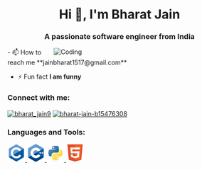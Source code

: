 <h1 align="center">Hi 👋, I'm Bharat Jain</h1>
<h3 align="center">A passionate software engineer from India</h3>
<img align="right" alt="Coding" width="400" src="https://media1.giphy.com/media/wLNuW1tCKRiPmDV5Y4/200w.gif?cid=6c09b95255vzz9pk8mucd7bbzanf5rug7yvlb7p24pax4mg6&ep=v1_gifs_search&rid=200w.gif&ct=g">
- 📫 How to reach me **jainbharat1517@gmail.com**

- ⚡ Fun fact **I am funny**

<h3 align="left">Connect with me:</h3>
<p align="left">
<a href="https://www.leetcode.com/bharat_jain9" target="blank"><img align="center" src="https://raw.githubusercontent.com/rahuldkjain/github-profile-readme-generator/master/src/images/icons/Social/leet-code.svg" alt="bharat_jain9" height="30" width="40" /></a>
<a href="https://www.linkedin.com/in/bharat-jain-b15476308" target="blank"><img align="center" src="https://raw.githubusercontent.com/rahuldkjain/github-profile-readme-generator/master/src/images/icons/Social/linked-in.svg" alt="bharat-jain-b15476308" height="30" width="40" /></a>
</p>

<h3 align="left">Languages and Tools:</h3>
<p align="left"> <a href="https://www.cprogramming.com/" target="_blank" rel="noreferrer"> <img src="https://raw.githubusercontent.com/devicons/devicon/master/icons/c/c-original.svg" alt="c" width="40" height="40"/> </a> <a href="https://www.w3schools.com/cpp/" target="_blank" rel="noreferrer"> <img src="https://raw.githubusercontent.com/devicons/devicon/master/icons/cplusplus/cplusplus-original.svg" alt="cplusplus" width="40" height="40"/> </a> <a href="https://www.python.org" target="_blank" rel="noreferrer"> <img src="https://raw.githubusercontent.com/devicons/devicon/master/icons/python/python-original.svg" alt="python" width="40" height="40"/> </a> <a href="https://www.w3schools.com/html/" target="_blank" rel="noreferrer"> <img src="https://raw.githubusercontent.com/devicons/devicon/master/icons/html5/html5-original.svg" alt="html5" width="40" height="40"/> </a> </p>
